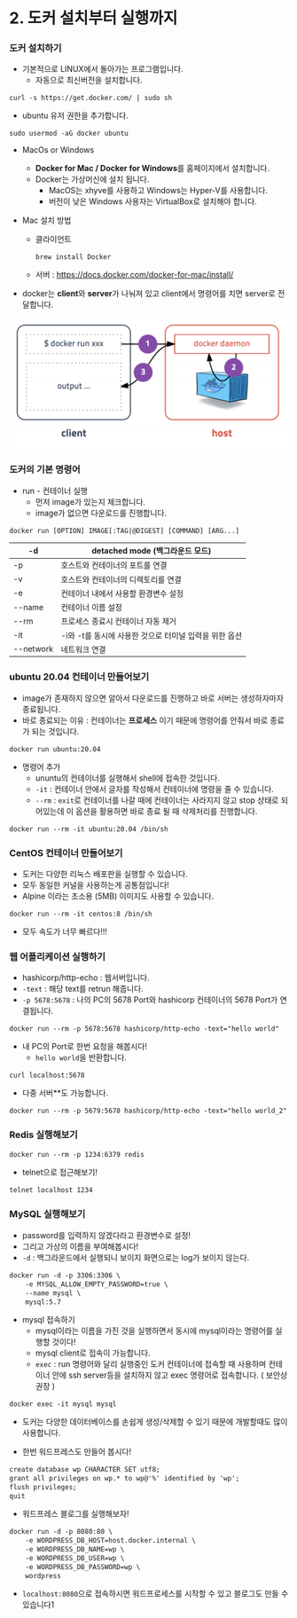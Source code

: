 # 2. 도커 설치부터 실행까지



### 도커 설치하기

- 기본적으로 LINUX에서 돌아가는 프로그램입니다.
  - 자동으로 최신버전을 설치합니다.

```
curl -s https://get.docker.com/ | sudo sh
```

- ubuntu 유저 권한을 추가합니다.

```
sudo usermod -aG docker ubuntu
```



- MacOs or Windows

  - **Docker for Mac / Docker for Windows**를 홈페이지에서 설치합니다.
  - Docker는 가상머신에 설치 됩니다.
    - MacOS는 xhyve를 사용하고 Windows는 Hyper-V를 사용합니다.
    - 버전이 낮은 Windows 사용자는 VirtualBox로 설치해야 합니다.

- Mac 설치 방법

  - 클라이언트

    ```
    brew install Docker
    ```

  - 서버 : https://docs.docker.com/docker-for-mac/install/

- docker는 **client**와 **server**가 나눠져 있고 client에서 명령어를 치면 server로 전달합니다.

![](../img/5.png)



### 도커의 기본 명령어

- run - 컨테이너 실행
  - 먼저 image가 있는지 체크합니다.
  - image가 없으면 다운로드를 진행합니다.

```
docker run [OPTION] IMAGE[:TAG|@DIGEST] [COMMAND] [ARG...]
```

| -d        | detached mode (백그라운드 모드)                        |
| --------- | ------------------------------------------------------ |
| -p        | 호스트와 컨테이너의 포트를 연결                        |
| -v        | 호스트와 컨테이너의 디렉토리를 연결                    |
| -e        | 컨테이너 내에서 사용할 환경변수 설정                   |
| --name    | 컨테이너 이름 설정                                     |
| --rm      | 프로세스 종료시 컨테이너 자동 제거                     |
| -it       | -i와 -t를 동시에 사용한 것으로 터미널 입력을 위한 옵션 |
| --network | 네트워크 연결                                          |



### ubuntu 20.04 컨테이너 만들어보기

- image가 존재하지 않으면 알아서 다운로드를 진행하고 바로 서버는 생성하자마자 종료됩니다.
- 바로 종료되는 이유 : 컨테이너는 **프로세스** 이기 때문에 명령어를 안줘서 바로 종료가 되는 것입니다.

```
docker run ubuntu:20.04
```

- 명령어 추가
  - ununtu의 컨테이너를 실행해서 shell에 접속한 것입니다.
  - `-it` : 컨테이너 안에서 글자를 작성해서 컨테이너에 명령을 줄 수 있습니다.
  - `--rm` : `exit`로 컨테이너를 나갈 때에 컨테이너는 사라지지 않고 stop 상태로 되어있는데 이 옵션을 활용하면 바로 종료 될 때 삭제처리를 진행합니다.

```
docker run --rm -it ubuntu:20.04 /bin/sh
```





### CentOS 컨테이너 만들어보기

- 도커는 다양한 리눅스 배포판을 실행할 수 있습니다.
- 모두 동일한 커널을 사용하는게 공통점입니다!
- Alpine 이라는 초소용 (5MB)  이미지도 사용할 수 있습니다.

```
docker run --rm -it centos:8 /bin/sh
```





- 모두 속도가 너무 빠르다!!!



### 웹 어플리케이션 실행하기

- hashicorp/http-echo : 웹서버입니다.
- `-text` : 해당 text를 retrun 해줍니다.
- `-p 5678:5678` : 나의 PC의 5678 Port와 hashicorp 컨테이너의 5678 Port가 연결됩니다.

```
docker run --rm -p 5678:5678 hashicorp/http-echo -text="hello world"
```

- 내 PC의 Port로 한번 요청을 해봅시다!
  - `hello world`을 반환합니다.

```
curl localhost:5678
```

- 다중 서버**도 가능합니다.

```
docker run --rm -p 5679:5678 hashicorp/http-echo -text="hello world_2"
```





### Redis 실행해보기

```
docker run --rm -p 1234:6379 redis
```

- telnet으로 접근해보기!

```
telnet localhost 1234
```





### MySQL 실행해보기

- password를 입력하지 않겠다라고 환경변수로 설정!
- 그리고 가상의 이름을 부여해봅시다!
- `-d` : 백그라운드에서 실행되니 보이지 화면으로는 log가 보이지 않는다.

```
docker run -d -p 3306:3306 \
	-e MYSQL_ALLOW_EMPTY_PASSWORD=true \
	--name mysql \
	mysql:5.7
```

- mysql 접속하기
  - mysql이라는 이름을 가진 것을 실행하면서 동시에 mysql이라는 명령어를 실행할 것이다!
  - mysql client로 접속이 가능합니다.
  - `exec` : run 명령어와 달리 실행중인 도커 컨테이너에 접속할 때 사용하며 컨테이너 안에 ssh server등을 설치하지 않고 exec 명령어로 접속합니다. ( 보안상 권장 )

```
docker exec -it mysql mysql
```

- 도커는 다양한 데이터베이스를 손쉽게 생성/삭제할 수 있기 때문에 개발할때도 많이 사용합니다.

- 한번 워드프레스도 만들어 봅시다!

```
create database wp CHARACTER SET utf8;
grant all privileges on wp.* to wp@'%' identified by 'wp';
flush privileges;
quit
```

- 워드프레스 블로그를 실행해보자!

```
docker run -d -p 8080:80 \
	-e WORDPRESS_DB_HOST=host.docker.internal \
	-e WORDPRESS_DB_NAME=wp \
	-e WORDPRESS_DB_USER=wp \
	-e WORDPRESS_DB_PASSWORD=wp \
	wordpress
```

- `localhost:8080`으로 접속하시면 워드프로세스를 시작할 수 있고 블로그도 만들 수 있습니다1
